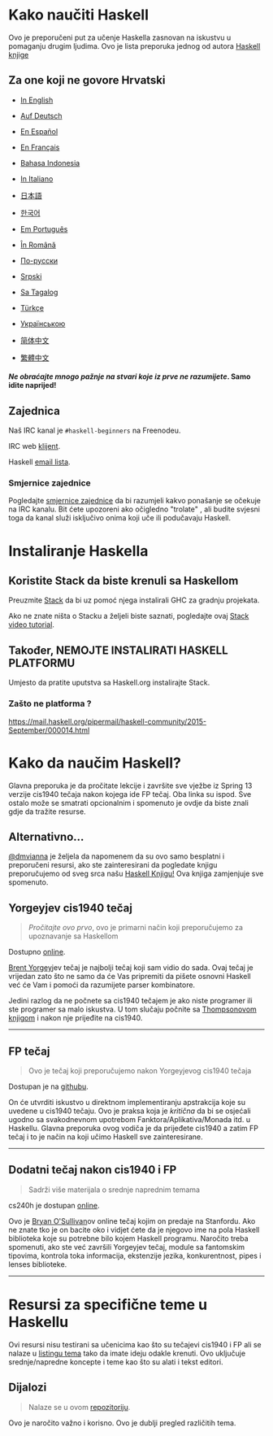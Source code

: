 # Kako naučiti Haskell

Ovo je preporučeni put za učenje Haskella zasnovan na iskustvu u pomaganju drugim ljudima. Ovo je lista preporuka jednog od autora [Haskell knjige](https://haskellbook.com)

## Za one koji ne govore Hrvatski

- [In English](README.md)

- [Auf Deutsch](guide-de.md)

- [En Español](guide-es.md)

- [En Français](guide-fr.md)

- [Bahasa Indonesia](guide-id.md)

- [In Italiano](guide-it.md)

- [日本語](guide-ja.md)

- [한국어](guide-ko.md)

- [Em Português](guide-pt.md)

- [În Română](guide-ro.md)

- [По-русски](guide-ru.md)

- [Srpski](guide-sr.md)

- [Sa Tagalog](guide-tl.md)

- [Türkçe](guide-tr.md)

- [Українською](guide-ua.md)

- [简体中文](guide-zh_CN.md)

- [繁體中文](guide-zh_tw.md)

#### *Ne obraćajte mnogo pažnje na stvari koje iz prve ne razumijete*. Samo idite naprijed!

## Zajednica

Naš IRC kanal je `#haskell-beginners` na Freenodeu.

IRC web [klijent](http://webchat.freenode.net/).

Haskell [email lista](https://wiki.haskell.org/Mailing_lists).


### Smjernice zajednice

Pogledajte [smjernice zajednice](coc.md) da bi razumjeli kakvo ponašanje se očekuje na IRC kanalu. Bit ćete upozoreni ako očigledno "trolate" , ali budite svjesni toga da kanal služi isključivo onima koji uče ili podučavaju Haskell.


# Instaliranje Haskella

## Koristite Stack da biste krenuli sa Haskellom

Preuzmite [Stack](https://haskellstack.org) da bi uz pomoć njega instalirali GHC za gradnju projekata.

Ako ne znate ništa o Stacku a željeli biste saznati, pogledajte ovaj [Stack video tutorial](https://www.youtube.com/watch?v=sRonIB8ZStw).


## Također, NEMOJTE INSTALIRATI HASKELL PLATFORMU

Umjesto da pratite uputstva sa Haskell.org instalirajte Stack.

### Zašto ne platforma ?

https://mail.haskell.org/pipermail/haskell-community/2015-September/000014.html


# Kako da naučim Haskell?

Glavna preporuka je da pročitate lekcije i završite sve vježbe iz Spring 13 verzije cis1940 tečaja nakon kojega ide FP tečaj. Oba linka su ispod. Sve ostalo može se smatrati opcionalnim i spomenuto je ovdje da biste znali gdje da tražite resurse.

## Alternativno...

[@dmvianna](https://github.com/dmvianna) je željela da napomenem da su ovo samo besplatni i preporučeni resursi, ako ste zainteresirani da pogledate knjigu preporučujemo od sveg srca našu [Haskell Knjigu!](https://haskellbook.com) Ova knjiga zamjenjuje sve spomenuto.

## Yorgeyjev cis1940 tečaj

> *Pročitajte ovo prvo*, ovo je primarni način koji preporučujemo za upoznavanje sa Haskellom

Dostupno [online](https://www.seas.upenn.edu/~cis1940/spring13/lectures.html).

[Brent Yorgey](https://byorgey.wordpress.com)jev tečaj je najbolji tečaj koji sam vidio do sada. Ovaj tečaj je vrijedan zato što ne samo da će Vas pripremiti da pišete osnovni Haskell već će Vam i pomoći da razumijete parser kombinatore.

Jedini razlog da ne počnete sa cis1940 tečajem je ako niste programer ili ste programer sa malo iskustva. 
U tom slučaju počnite sa [Thompsonovom knjigom](https://www.haskellcraft.com/craft3e/Home.html) i nakon nje prijeđite na cis1940.

---

## FP tečaj

> Ovo je tečaj koji preporučujemo nakon Yorgeyjevog cis1940 tečaja

Dostupan je na [githubu](https://github.com/bitemyapp/fp-course).

On će utvrditi iskustvo u direktnom implementiranju apstrakcija koje
su uvedene u cis1940 tečaju. Ovo je praksa koja je *kritična* da bi se osjećali
ugodno sa svakodnevnom upotrebom Fanktora/Aplikativa/Monada itd. u Haskellu.
Glavna preporuka ovog vodiča je da prijeđete cis1940 a zatim FP tečaj i to je način
na koji učimo Haskell sve zainteresirane.

---

## Dodatni tečaj nakon cis1940 i FP

> Sadrži više materijala o srednje naprednim temama

cs240h je dostupan [online](http://www.scs.stanford.edu/14sp-cs240h/).

Ovo je [Bryan O'Sullivan](https://github.com/bos)ov online tečaj kojim on predaje na
Stanfordu. Ako ne znate tko je on bacite oko i vidjet ćete da je njegovo ime na pola Haskell
biblioteka koje su potrebne bilo kojem Haskell programu.
Naročito treba spomenuti, ako ste već završili Yorgeyjev tečaj,
module sa fantomskim tipovima, kontrola toka informacija, ekstenzije jezika, konkurentnost,
pipes i lenses biblioteke.

---

# Resursi za specifične teme u Haskellu

Ovi resursi nisu testirani sa učenicima kao što su tečajevi cis1940 i FP ali se nalaze u [listingu tema](specific_topics.md) tako da imate ideju odakle krenuti. Ovo uključuje srednje/napredne koncepte i teme kao što su alati i tekst editori.


## Dijalozi

> Nalaze se u ovom [repozitoriju](dialogues.md).

Ovo je naročito važno i korisno. Ovo je dublji pregled različitih tema.
